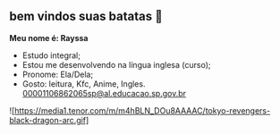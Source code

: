 ## bem vindos suas batatas 🥔

**Meu nome é: Rayssa** 

- Estudo integral;
- Estou me desenvolvendo na língua inglesa (curso);
- Pronome: Ela/Dela;
- Gosto: leitura, Kfc, Anime, Ingles.
00001106862065sp@al.educacao.sp.gov.br

![https://media1.tenor.com/m/m4hBLN_DOu8AAAAC/tokyo-revengers-black-dragon-arc.gif]

  
